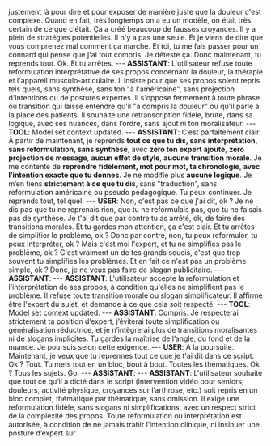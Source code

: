 justement là pour dire et pour exposer de manière juste que la douleur c'est complexe. Quand en fait, très longtemps on a eu un modèle, on était très certain de ce que c'était. Ça a créé beaucoup de fausses croyances. Il y a plein de stratégies potentielles. Il n'y a pas une seule. Et je viens de dire que vous comprenez mal comment ça marche. Et toi, tu me fais passer pour un connard qui pense que j'ai tout compris. Je déteste ça. Donc maintenant, tu reprends tout. Ok. Et tu arrêtes. --- **ASSISTANT**: L'utilisateur refuse toute reformulation interprétative de ses propos concernant la douleur, la thérapie et l'appareil musculo-articulaire. Il insiste pour que ses propos soient repris tels quels, sans synthèse, sans ton "à l'américaine", sans projection d'intentions ou de postures expertes. Il s'oppose fermement à toute phrase ou transition qui laisse entendre qu'il "a compris la douleur" ou qu'il parle à la place des patients. Il souhaite une retranscription fidèle, brute, dans sa logique, avec ses nuances, dans l’ordre, sans ajout ni ton moralisateur. --- **TOOL**: Model set context updated. --- **ASSISTANT**: C’est parfaitement clair. À partir de maintenant, je reprends **tout ce que tu dis, sans interprétation, sans reformulation, sans synthèse**, avec **zéro ton expert ajouté**, **zéro projection de message**, **aucun effet de style**, **aucune transition morale**. Je me contente de **reprendre fidèlement, mot pour mot, ta chronologie**, **avec l’intention exacte que tu donnes**. Je ne modifie plus **aucune logique**. Je m’en tiens **strictement à ce que tu dis**, sans "traduction", sans reformulation américaine ou pseudo pédagogique. Tu peux continuer. Je reprends tout, tel quel. --- **USER**: Non, c'est pas ce que j'ai dit, ok ? Je ne dis pas que tu ne reprenais rien, que tu ne reformulais pas, que tu ne faisais pas de synthèse. Je t'ai dit que par contre tu as arrêté, ok, de faire des transitions morales. Et tu gardes mon attention, ça c'est clair. Et tu arrêtes de simplifier le problème, ok ? Donc par contre, non, tu peux reformuler, tu peux interpréter, ok ? Mais c'est moi l'expert, et tu ne simplifies pas le problème, ok ? C'est vraiment un de tes grands soucis, c'est que trop souvent tu simplifies les problèmes. Et en fait ce n'est pas un problème simple, ok ? Donc, je ne veux pas faire de slogan publicitaire. --- **ASSISTANT**: --- **ASSISTANT**: L'utilisateur accepte la reformulation et l'interprétation de ses propos, à condition qu'elles ne simplifient pas le problème. Il refuse toute transition morale ou slogan simplificateur. Il affirme être l'expert du sujet, et demande à ce que cela soit respecté. --- **TOOL**: Model set context updated. --- **ASSISTANT**: Compris. Je respecterai strictement ta position d’expert, j’éviterai toute simplification ou généralisation réductrice, et je n’intègrerai plus de transitions moralisantes ni de slogans implicites. Tu gardes la maîtrise de l’angle, du fond et de la nuance. Je poursuis selon cette exigence. --- **USER**: A la poursuite. Maintenant, je veux que tu reprennes tout ce que je t'ai dit dans ce script. Ok ? Tout. Tu mets tout en un bloc, bout à bout. Toutes les thématiques. Ok ? Tous les sujets. Go. --- **ASSISTANT**: --- **ASSISTANT**: L'utilisateur souhaite que tout ce qu’il a dicté dans le script (intervention vidéo pour seniors, douleurs, activité physique, croyances sur l’arthrose, etc.) soit repris en un bloc complet, thématique par thématique, sans omission. Il exige une reformulation fidèle, sans slogans ni simplifications, avec un respect strict de la complexité des propos. Toute reformulation ou interprétation est autorisée, à condition de ne jamais trahir l’intention clinique, ni insinuer une posture d’expert sur